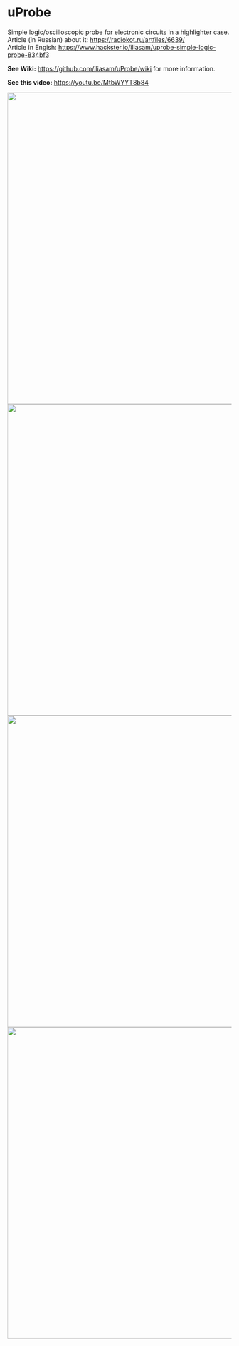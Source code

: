 # uProbe
Simple logic/oscilloscopic probe for electronic circuits in a highlighter case.  
Article (in Russian) about it: https://radiokot.ru/artfiles/6639/  
Article in Engish: https://www.hackster.io/iliasam/uprobe-simple-logic-probe-834bf3  
  
**See Wiki:** https://github.com/iliasam/uProbe/wiki  for more information.   
  
**See this video:** https://youtu.be/MtbWYYT8b84
  
<img src="https://github.com/iliasam/uProbe/blob/master/Photos/Photo1.jpg" width="700">  
  
<img src="https://github.com/iliasam/uProbe/blob/master/Photos/Photo2.jpg" width="700">  
  
<img src="https://github.com/iliasam/uProbe/blob/master/Photos/Photo3.jpg" width="700">  
  
<img src="https://github.com/iliasam/uProbe/blob/master/Photos/Photo4.JPG" width="700">  
